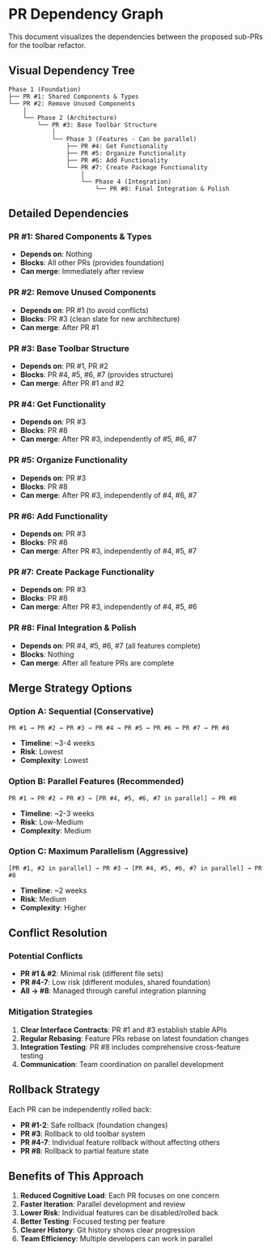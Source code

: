# PR Dependency Graph

This document visualizes the dependencies between the proposed sub-PRs for
the toolbar refactor.

## Visual Dependency Tree

```
Phase 1 (Foundation)
├── PR #1: Shared Components & Types
└── PR #2: Remove Unused Components
    │
    └── Phase 2 (Architecture)
        └── PR #3: Base Toolbar Structure
            │
            └── Phase 3 (Features - Can be parallel)
                ├── PR #4: Get Functionality
                ├── PR #5: Organize Functionality  
                ├── PR #6: Add Functionality
                └── PR #7: Create Package Functionality
                    │
                    └── Phase 4 (Integration)
                        └── PR #8: Final Integration & Polish
```

## Detailed Dependencies

### PR #1: Shared Components & Types

- **Depends on**: Nothing
- **Blocks**: All other PRs (provides foundation)
- **Can merge**: Immediately after review

### PR #2: Remove Unused Components  

- **Depends on**: PR #1 (to avoid conflicts)
- **Blocks**: PR #3 (clean slate for new architecture)
- **Can merge**: After PR #1

### PR #3: Base Toolbar Structure

- **Depends on**: PR #1, PR #2
- **Blocks**: PR #4, #5, #6, #7 (provides structure)
- **Can merge**: After PR #1 and #2

### PR #4: Get Functionality

- **Depends on**: PR #3
- **Blocks**: PR #8
- **Can merge**: After PR #3, independently of #5, #6, #7

### PR #5: Organize Functionality

- **Depends on**: PR #3  
- **Blocks**: PR #8
- **Can merge**: After PR #3, independently of #4, #6, #7

### PR #6: Add Functionality

- **Depends on**: PR #3
- **Blocks**: PR #8
- **Can merge**: After PR #3, independently of #4, #5, #7

### PR #7: Create Package Functionality

- **Depends on**: PR #3
- **Blocks**: PR #8  
- **Can merge**: After PR #3, independently of #4, #5, #6

### PR #8: Final Integration & Polish

- **Depends on**: PR #4, #5, #6, #7 (all features complete)
- **Blocks**: Nothing
- **Can merge**: After all feature PRs are complete

## Merge Strategy Options

### Option A: Sequential (Conservative)

```
PR #1 → PR #2 → PR #3 → PR #4 → PR #5 → PR #6 → PR #7 → PR #8
```

- **Timeline**: ~3-4 weeks
- **Risk**: Lowest
- **Complexity**: Lowest

### Option B: Parallel Features (Recommended)

```
PR #1 → PR #2 → PR #3 → [PR #4, #5, #6, #7 in parallel] → PR #8
```

- **Timeline**: ~2-3 weeks  
- **Risk**: Low-Medium
- **Complexity**: Medium

### Option C: Maximum Parallelism (Aggressive)

```
[PR #1, #2 in parallel] → PR #3 → [PR #4, #5, #6, #7 in parallel] → PR #8
```

- **Timeline**: ~2 weeks
- **Risk**: Medium  
- **Complexity**: Higher

## Conflict Resolution

### Potential Conflicts

- **PR #1 & #2**: Minimal risk (different file sets)
- **PR #4-7**: Low risk (different modules, shared foundation)
- **All → #8**: Managed through careful integration planning

### Mitigation Strategies

1. **Clear Interface Contracts**: PR #1 and #3 establish stable APIs
2. **Regular Rebasing**: Feature PRs rebase on latest foundation changes
3. **Integration Testing**: PR #8 includes comprehensive cross-feature testing
4. **Communication**: Team coordination on parallel development

## Rollback Strategy

Each PR can be independently rolled back:

- **PR #1-2**: Safe rollback (foundation changes)
- **PR #3**: Rollback to old toolbar system
- **PR #4-7**: Individual feature rollback without affecting others
- **PR #8**: Rollback to partial feature state

## Benefits of This Approach

1. **Reduced Cognitive Load**: Each PR focuses on one concern
2. **Faster Iteration**: Parallel development and review
3. **Lower Risk**: Individual features can be disabled/rolled back
4. **Better Testing**: Focused testing per feature
5. **Clearer History**: Git history shows clear progression
6. **Team Efficiency**: Multiple developers can work in parallel
